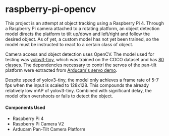 # raspberry-pi-opencv

This project is an attempt at object tracking using a Raspberry Pi 4. Through a Raspberry Pi camera attached to a rotating platform, an object detection model directs the platform to tilt up/down and left/right and follow the desired object.  As of yet, a custom model has not yet been trained, so the model must be instructed to react to a certain class of object. 

Camera access and object detection uses OpenCV. The model used for testing was [yolov3-tiny](https://pjreddie.com/darknet/yolo/), which was trained on the COCO dataset and has [80 classes](https://github.com/pjreddie/darknet/blob/master/data/coco.names). The dependencies necessary to contrl the servos of the pan-tilt platform were extracted from [Arducam's servo demo](https://github.com/ArduCAM/PCA9685). 

Despite speed of yolov3-tiny, the model only achieves a frame rate of 5-7 fps when the input is scaled to 128x128. This compounds the already relatively low mAP of yolov3-tiny. Combined with significant delay, the model often overshoots or fails to detect the object. 

#### Components Used
- Raspberry Pi 4
- Raspberry Pi Camera V2
- Arducam Pan-Tilt Camera Platform
